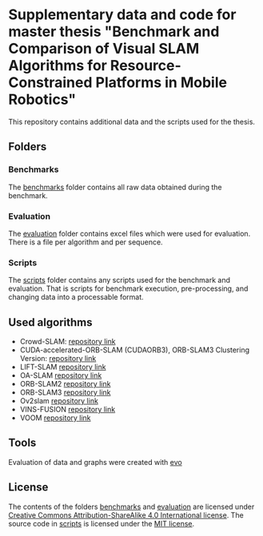 # Supplementary data and code for master thesis "Benchmark and Comparison of Visual SLAM Algorithms for Resource-Constrained Platforms in Mobile Robotics" 
This repository contains additional data and the scripts used for the thesis. 
## Folders 
### Benchmarks
The [benchmarks](/benchmarks/) folder contains all raw data obtained during the benchmark. 
### Evaluation
The [evaluation](/evaluation/) folder contains excel files which were used for evaluation. There is a file per algorithm and per sequence.  
### Scripts
The [scripts](/scripts/) folder contains any scripts used for the benchmark and evaluation. That is scripts for benchmark execution, pre-processing, and changing data into a processable format.  
## Used algorithms
- Crowd-SLAM: [repository link](https://github.com/virgolinosoares/Crowd-SLAM)
- CUDA-accelerated-ORB-SLAM (CUDAORB3), ORB-SLAM3 Clustering Version: [repository link](https://git.hipert.unimore.it/fmuzzini/cuda-accelerated-orb-slam)
- LIFT-SLAM [repository link](https://github.com/kangkelvin/LIFT_SLAM)
- OA-SLAM [repository link](https://gitlab.inria.fr/tangram/oa-slam)
- ORB-SLAM2 [repository link](https://github.com/raulmur/ORB_SLAM2)
- ORB-SLAM3 [repository link](https://github.com/UZ-SLAMLab/ORB_SLAM3)
- Ov2slam [repository link](https://github.com/ov2slam/ov2slam)
- VINS-FUSION [repository link](https://github.com/HKUST-Aerial-Robotics/VINS-Fusion)
- VOOM [repository link](https://github.com/yutongwangBIT/VOOM)
## Tools 
Evaluation of data and graphs were created with [evo](https://github.com/MichaelGrupp/evo)
## License
The contents of the folders [benchmarks](/benchmarks/) and [evaluation](/evaluation/) are licensed under [Creative Commons Attribution-ShareAlike 4.0 International license](https://creativecommons.org/licenses/by-sa/4.0/). The source code in [scripts](/scripts/) is licensed under the [MIT license](/LICENSE).